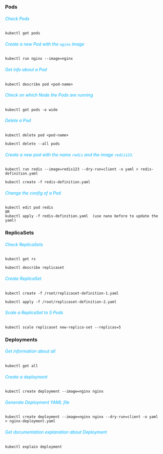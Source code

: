 ### Pods
###### <font style="color:#00b3ff">Check Pods </font> 

```
kubectl get pods
```

###### <font style="color:#00b3ff">Create a new Pod with the `nginx` image </font> 

```
kubectl run nginx --image=nginx
```

###### <font style="color:#00b3ff">Get info about a Pod </font> 

```
kubectl describe pod <pod-name>
```

###### <font style="color:#00b3ff">Check on which Node the Pods are running </font> 

```
kubectl get pods -o wide
```
###### <font style="color:#00b3ff">Delete a Pod</font> 

```
kubectl delete pod <pod-name>

kubectl delete --all pods
```
###### <font style="color:#00b3ff">Create a new pod with the name `redis` and the image `redis123`.</font> 

```
kubectl run redis --image=redis123 --dry-run=client -o yaml > redis-definition.yaml

kubectl create -f redis-definition.yaml
```
###### <font style="color:#00b3ff">Change the config of a Pod</font> 

```
kubectl edit pod redis
OR
kubectl apply -f redis-definition.yaml  (use nano before to update the yaml)
```

### ReplicaSets
###### <font style="color:#00b3ff">Check ReplicaSets </font> 

```
kubectl get rs

kubectl describe replicaset
```

###### <font style="color:#00b3ff">Create ReplicaSet </font> 

```
kubectl create -f /root/replicaset-definition-1.yaml

kubectl apply -f /root/replicaset-definition-2.yaml
```

###### <font style="color:#00b3ff">Scale a ReplicaSet to 5 Pods</font> 

```
kubectl scale replicaset new-replica-set --replicas=5
```

### Deployments
###### <font style="color:#00b3ff">Get information about all </font> 

```
kubectl get all
```
###### <font style="color:#00b3ff">Create a deployment </font> 

```
kubectl create deployment --image=nginx nginx
```
###### <font style="color:#00b3ff">Generate Deployment YAML file </font> 

```
kubectl create deployment --image=nginx nginx --dry-run=client -o yaml > nginx-deployment.yaml
```
###### <font style="color:#00b3ff">Get documentation explanation about Deployment </font> 

```
kubectl explain deployment
```
